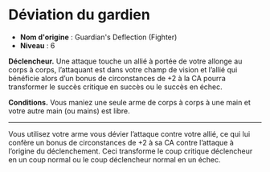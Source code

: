 # Déviation du gardien

 * **Nom d'origine** : Guardian's Deflection (Fighter)
 * **Niveau** : 6


<p><strong>Déclencheur.</strong> Une attaque touche un allié à portée de votre allonge au corps à corps, l’attaquant est dans votre champ de vision et l’allié qui bénéficie alors d’un bonus de circonstances de +2 à la CA pourra transformer le succès critique en succès ou le succès en échec.</p>
<p><strong>Conditions.</strong> Vous maniez une seule arme de corps à corps à une main et votre autre main (ou mains) est libre.</p>
<hr>
<p>Vous utilisez votre arme vous dévier l’attaque contre votre allié, ce qui lui confère un bonus de circonstances de +2 à sa CA contre l’attaque à l’origine du déclenchement. Ceci transforme le coup critique déclencheur en un coup normal ou le coup déclencheur normal en un échec.</p>